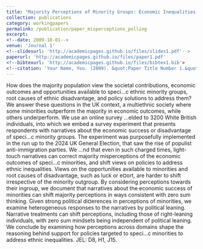 ```yaml
---
title: "Majority Perceptions of Minority Groups: Economic Inequalities, Their Causes, and Policy Solutions"
collection: publications
category: workingpapers
permalink: /publication/paper_misperceptions_polling
excerpt: 
<!--date: 2009-10-01-->
venue: 'Journal 1'
<!--slidesurl: 'http://academicpages.github.io/files/slides1.pdf'-->
paperurl: 'http://academicpages.github.io/files/paper1.pdf'
<!--bibtexurl: 'http://academicpages.github.io/files/bibtex1.bib'>
<!--citation: 'Your Name, You. (2009). &quot;Paper Title Number 1.&quot; <i>Journal 1</i>. 1(1).'-->
---
```

How does the majority population view the societal contributions, economic outcomes and opportunities available to speci…c ethnic minority groups, root causes of ethnic disadvantage, and policy solutions to address them? We answer these questions in the UK context, a multiethnic society where some minorities outperform the majority in economic outcomes, while others underperform. We use an online survey …elded to 3200 White British individuals, into which we embed a survey experiment that presents respondents with narratives about the economic success or disadvantage of speci…c minority groups. The experiment was purposefully implemented in the run up to the 2024 UK General Election, that saw the rise of populist anti-immigration parties. We …nd that even in such charged times, light-touch narratives can correct majority misperceptions of the economic outcomes of speci…c minorities, and shift views on policies to address ethnic inequalities. Views on the opportunities available to minorities and root causes of disadvantage, such as luck or e¤ort, are harder to shift irrespective of the minority outgroup. By considering perceptions towards their ingroup, we document that narratives about the economic success of minorities can shift majority perceptions in ways consistent with zero sum thinking. Given strong political di¤erences in perceptions of minorities, we examine heterogeneous responses to the narratives by political leaning. Narrative treatments can shift perceptions, including those of right-leaning individuals, with zero sum mindsets being independent of political leaning. We conclude by examining how perceptions across domains shape the reasoning behind support for policies targeted to speci…c minorities to address ethnic inequalities. JEL: D8, H1, J15.
